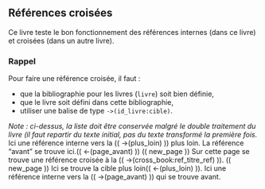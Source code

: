 ## Références croisées
Ce livre teste le bon fonctionnement des références internes (dans ce livre) et croisées (dans un autre livre).

### Rappel
Pour faire une référence croisée, il faut :

* que la bibliographie pour les livres (`livre`) soit bien définie,
* que le livre soit défini dans cette bibliographie,
* utiliser une balise de type `->(id_livre:cible)`.

*Note : ci-dessus, la liste doit être conservée malgré le double traitement du livre (il faut repartir du texte initial, pas du texte transformé la première fois.*
Ici une référence interne vers la (( ->(plus_loin) )) plus loin. La référence “avant” se trouve ici.(( <-(page_avant) ))
(( new_page ))
Sur cette page se trouve une référence croisée à la (( ->(cross_book:ref_titre_ref) )).
(( new_page ))
Ici se trouve la cible plus loin(( <-(plus_loin) )).
Ici une référence interne vers la (( ->(page_avant) )) qui se trouve avant.
